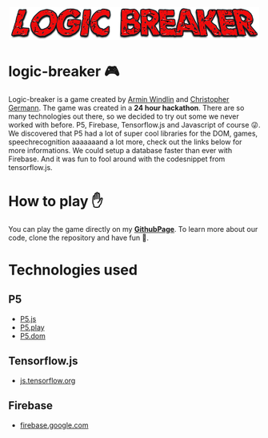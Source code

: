 <p align="center">
  <img width="500" height="66" src="https://github.com/ArminWindlin/logic-breaker/blob/master/assets/title.png">
</p>

# logic-breaker :video_game:

Logic-breaker is a game created by [Armin Windlin](https://github.com/ArminWindlin) and [Christopher Germann](https://github.com/CodingIsLove). 
The game was created in a **24 hour hackathon**. There are so many technologies out there, so we decided to try out some
we never worked with before.
P5, Firebase, Tensorflow.js and Javascript of course :stuck_out_tongue_winking_eye:. We discovered that P5 had a lot of super cool libraries for the DOM, games,
speechrecognition aaaaaaand a lot more, check out the links below for more informations. We could setup a database faster than ever with Firebase. 
And it was fun to fool around with the codesnippet from tensorflow.js. 


# How to play :raised_hand:
You can play the game directly on my **[GithubPage](https://arminwindlin.github.io/logic-breaker/)**.
To learn more about our code, clone the repository and have fun :rocket:.

# Technologies used
## P5
- [P5.js](https://p5js.org/)
- [P5.play](http://molleindustria.github.io/p5.play/)
- [P5.dom](https://p5js.org/reference/#/libraries/p5.dom)

## Tensorflow.js
 - [js.tensorflow.org](https://js.tensorflow.org/)

## Firebase
 - [firebase.google.com](https://firebase.google.com/)
